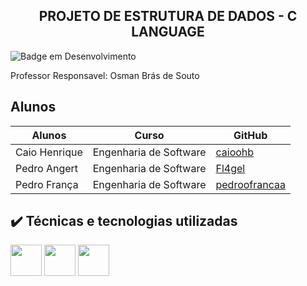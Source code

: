 <h2 align="center">
      PROJETO DE ESTRUTURA DE DADOS - C LANGUAGE
    </h2>

![Badge em Desenvolvimento](http://img.shields.io/static/v1?label=STATUS&message=EM%20DESENVOLVIMENTO&color=GREEN&style=for-the-badge)


Professor Responsavel: Osman Brás de Souto


## Alunos

| Alunos | Curso | GitHub |
| --- | --- | --- |
| Caio Henrique| Engenharia de Software | [caioohb](https://github.com/caioohb) |
| Pedro Angert | Engenharia de Software | [Fl4gel](https://github.com/Fl4gel) 
| Pedro França | Engenharia de Software | [pedroofrancaa](https://github.com/pedroofrancaa) |

## ✔️ Técnicas e tecnologias utilizadas

<img src="https://cdn.jsdelivr.net/gh/devicons/devicon/icons/c/c-original.svg" width="50" height="50"/> <img src="https://cdn.jsdelivr.net/gh/devicons/devicon/icons/visualstudio/visualstudio-plain.svg" width="50" height="50"/> <img src="https://cdn.jsdelivr.net/gh/devicons/devicon/icons/git/git-original.svg" width="50" height="50" />
